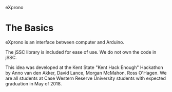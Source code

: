 eXprono

The Basics
=======
eXprono is an interface between computer and Arduino.

The jSSC library is included for ease of use.  We do not own the code in jSSC.

This idea was developed at the Kent State "Kent Hack Enough" Hackathon by Anno van den Akker, David Lance, Morgan McMahon, Ross O'Hagen.
We are all students at Case Western Reserve University students with expected graduation in May of 2018.